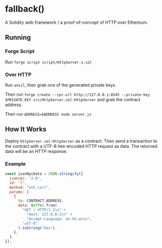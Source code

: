 # fallback()

A Solidity web framework / a proof-of-concept of HTTP over Ethereum.

## Running

### Forge Script

Run `forge script script/HttpServer.s.sol`

### Over HTTP

Run `anvil`, then grab one of the generated private keys.

Then run `forge create --rpc-url http://127.0.0.1:8545 --private-key $PRIVATE_KEY src/HttpServer.sol:HttpServer` and grab the contract address.

Then run `ADDRESS=$ADDRESS node server.js`

## How It Works

Deploy `HttpServer.sol:HttpServer` as a contract. Then send a transaction to the contract with a UTF-8 hex-encoded HTTP request as data. The returned data will be an HTTP response.

### Example

```js
const jsonRpcData = JSON.stringify({
  jsonrpc: "2.0",
  id: "1",
  method: "eth_call",
  params: [
    {
      to: CONTRACT_ADDRESS,
      data: Buffer.from(
        "GET / HTTP/1.1\n" +
          "Host: 127.0.0.1\n" +
          "Accept-Language: en-US,en\n",
        "utf-8"
      ).toString("hex"),
    },
  ],
});
```
